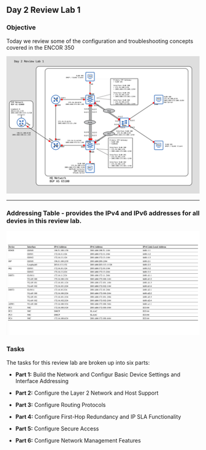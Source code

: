 ## Day 2 Review Lab 1

### Objective
Today we review some of the configuration and troubleshooting concepts covered in the ENCOR 350

![Lab topology](https://github.com/tech-zero/assets/blob/main/images/gns3-img1.png)

---

### Addressing Table - provides the IPv4 and IPv6 addresses for all devies in this review lab.
![Lab topology](https://github.com/tech-zero/assets/blob/main/images/Day2AddressTable.png)

### Tasks
The tasks for this review lab are broken up into six parts:
- **Part 1:** Build the Network and Configur Basic Device Settings and Interface Addressing

- **Part 2:** Configure the Layer 2 Network and Host Support

- **Part 3:** Configure Routing Protocols

- **Part 4:** Configure First-Hop Redundancy and IP SLA Functionality

- **Part 5:** Configure Secure Access

- **Part 6:** Configure Network Management Features
